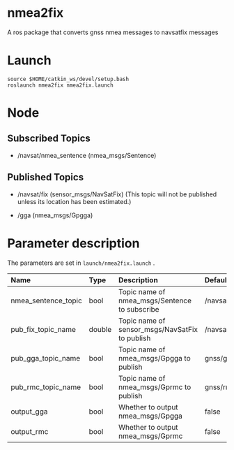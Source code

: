 nmea2fix
==========

A ros package that converts gnss nmea messages to navsatfix messages


# Launch

~~~
source $HOME/catkin_ws/devel/setup.bash
roslaunch nmea2fix nmea2fix.launch
~~~

# Node

## Subscribed Topics
 - /navsat/nmea_sentence (nmea_msgs/Sentence)

## Published Topics

 - /navsat/fix (sensor_msgs/NavSatFix) (This topic will not be published unless its location has been estimated.)

 - /gga (nmea_msgs/Gpgga)


# Parameter description

The parameters are set in `launch/nmea2fix.launch` .

|Name|Type|Description|Default value|
|:---|:---|:---|:---|
|nmea_sentence_topic|bool|Topic name of nmea_msgs/Sentence to subscribe|/navsat/nmea_sentence|
|pub_fix_topic_name|double|Topic name of sensor_msgs/NavSatFix to publish|/navsat/fix|
|pub_gga_topic_name|bool|Topic name of nmea_msgs/Gpgga to publish|gnss/gga|
|pub_rmc_topic_name|bool|Topic name of nmea_msgs/Gprmc to publish|gnss/rmc|
|output_gga|bool|Whether to output nmea_msgs/Gpgga|false|
|output_rmc|bool|Whether to output nmea_msgs/Gprmc|false|